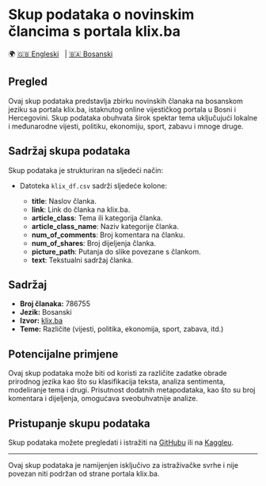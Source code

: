 # Skup podataka o novinskim člancima s portala klix.ba
🌍 [🇬🇧 Engleski](https://github.com/Seferovic8/Bosnian-News-Articles-Dataset-from-klix.ba/blob/main/README.md) &nbsp; | [🇧🇦 Bosanski](https://github.com/Seferovic8/Bosnian-News-Articles-Dataset-from-klix.ba/blob/main/bs/README.md) &nbsp;

## Pregled

Ovaj skup podataka predstavlja zbirku novinskih članaka na bosanskom jeziku sa portala klix.ba, istaknutog online vijestičkog portala u Bosni i Hercegovini. Skup podataka obuhvata širok spektar tema uključujući lokalne i međunarodne vijesti, politiku, ekonomiju, sport, zabavu i mnoge druge.

## Sadržaj skupa podataka

Skup podataka je strukturiran na sljedeći način:

- Datoteka `klix_df.csv` sadrži sljedeće kolone:

  - **title**: Naslov članka.
  - **link**: Link do članka na klix.ba.
  - **article_class**: Tema ili kategorija članka.
  - **article_class_name**: Naziv kategorije članka.
  - **num_of_comments**: Broj komentara na članku.
  - **num_of_shares**: Broj dijeljenja članka.
  - **picture_path**: Putanja do slike povezane s člankom.
  - **text**: Tekstualni sadržaj članka.

## Sadržaj

  - **Broj članaka:** 786755
  - **Jezik:** Bosanski
  - **Izvor:** [klix.ba](https://www.klix.ba)
  - **Teme:** Različite (vijesti, politika, ekonomija, sport, zabava, itd.)

## Potencijalne primjene

Ovaj skup podataka može biti od koristi za različite zadatke obrade prirodnog jezika kao što su klasifikacija teksta, analiza sentimenta, modeliranje tema i drugi. Prisutnost dodatnih metapodataka, kao što su broj komentara i dijeljenja, omogućava sveobuhvatnije analize.

## Pristupanje skupu podataka

Skup podataka možete pregledati i istražiti na [GitHubu](https://github.com/Seferovic8/Bosnian-News-Articles-Dataset-from-klix.ba) ili na [Kaggleu](https://www.kaggle.com/datasets/salihseferovic/bosnian-news-articles-dataset-from-klixba).

---

Ovaj skup podataka je namijenjen isključivo za istraživačke svrhe i nije povezan niti podržan od strane portala klix.ba.
